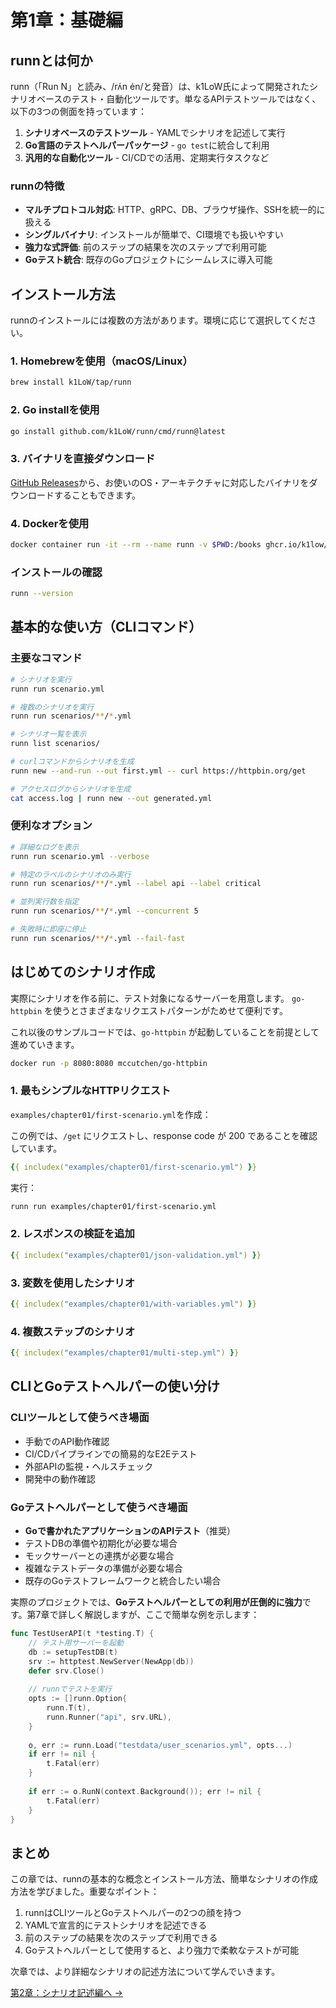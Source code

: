 # 第1章：基礎編

## runnとは何か

runn（「Run N」と読み、/rʌ́n én/と発音）は、k1LoW氏によって開発されたシナリオベースのテスト・自動化ツールです。単なるAPIテストツールではなく、以下の3つの側面を持っています：

1. **シナリオベースのテストツール** - YAMLでシナリオを記述して実行
2. **Go言語のテストヘルパーパッケージ** - `go test`に統合して利用
3. **汎用的な自動化ツール** - CI/CDでの活用、定期実行タスクなど

### runnの特徴

- **マルチプロトコル対応**: HTTP、gRPC、DB、ブラウザ操作、SSHを統一的に扱える
- **シングルバイナリ**: インストールが簡単で、CI環境でも扱いやすい
- **強力な式評価**: 前のステップの結果を次のステップで利用可能
- **Goテスト統合**: 既存のGoプロジェクトにシームレスに導入可能

## インストール方法

runnのインストールには複数の方法があります。環境に応じて選択してください。

### 1. Homebrewを使用（macOS/Linux）

```bash
brew install k1LoW/tap/runn
```

### 2. Go installを使用

```bash
go install github.com/k1LoW/runn/cmd/runn@latest
```

### 3. バイナリを直接ダウンロード

[GitHub Releases](https://github.com/k1LoW/runn/releases)から、お使いのOS・アーキテクチャに対応したバイナリをダウンロードすることもできます。

### 4. Dockerを使用

```bash
docker container run -it --rm --name runn -v $PWD:/books ghcr.io/k1low/runn:latest list /books/*.yml
```

### インストールの確認

```bash
runn --version
```

## 基本的な使い方（CLIコマンド）

### 主要なコマンド

```bash
# シナリオを実行
runn run scenario.yml

# 複数のシナリオを実行
runn run scenarios/**/*.yml

# シナリオ一覧を表示
runn list scenarios/

# curlコマンドからシナリオを生成
runn new --and-run --out first.yml -- curl https://httpbin.org/get

# アクセスログからシナリオを生成
cat access.log | runn new --out generated.yml
```

### 便利なオプション

```bash
# 詳細なログを表示
runn run scenario.yml --verbose

# 特定のラベルのシナリオのみ実行
runn run scenarios/**/*.yml --label api --label critical

# 並列実行数を指定
runn run scenarios/**/*.yml --concurrent 5

# 失敗時に即座に停止
runn run scenarios/**/*.yml --fail-fast
```

## はじめてのシナリオ作成

実際にシナリオを作る前に、テスト対象になるサーバーを用意します。
`go-httpbin` を使うとさまざまなリクエストパターンがためせて便利です。

これ以後のサンプルコードでは、`go-httpbin` が起動していることを前提として進めていきます。

```bash
docker run -p 8080:8080 mccutchen/go-httpbin
```

### 1. 最もシンプルなHTTPリクエスト

`examples/chapter01/first-scenario.yml`を作成：

この例では、`/get` にリクエストし、response code が 200 であることを確認しています。

```yaml
{{ includex("examples/chapter01/first-scenario.yml") }}
```

実行：

```bash
runn run examples/chapter01/first-scenario.yml
```

### 2. レスポンスの検証を追加

```yaml
{{ includex("examples/chapter01/json-validation.yml") }}
```

### 3. 変数を使用したシナリオ

```yaml
{{ includex("examples/chapter01/with-variables.yml") }}
```

### 4. 複数ステップのシナリオ

```yaml
{{ includex("examples/chapter01/multi-step.yml") }}
```

## CLIとGoテストヘルパーの使い分け

### CLIツールとして使うべき場面

- 手動でのAPI動作確認
- CI/CDパイプラインでの簡易的なE2Eテスト
- 外部APIの監視・ヘルスチェック
- 開発中の動作確認

### Goテストヘルパーとして使うべき場面

- **Goで書かれたアプリケーションのAPIテスト**（推奨）
- テストDBの準備や初期化が必要な場合
- モックサーバーとの連携が必要な場合
- 複雑なテストデータの準備が必要な場合
- 既存のGoテストフレームワークと統合したい場合

実際のプロジェクトでは、**Goテストヘルパーとしての利用が圧倒的に強力**です。第7章で詳しく解説しますが、ここで簡単な例を示します：

```go
func TestUserAPI(t *testing.T) {
    // テスト用サーバーを起動
    db := setupTestDB(t)
    srv := httptest.NewServer(NewApp(db))
    defer srv.Close()
    
    // runnでテストを実行
    opts := []runn.Option{
        runn.T(t),
        runn.Runner("api", srv.URL),
    }
    
    o, err := runn.Load("testdata/user_scenarios.yml", opts...)
    if err != nil {
        t.Fatal(err)
    }
    
    if err := o.RunN(context.Background()); err != nil {
        t.Fatal(err)
    }
}
```

## まとめ

この章では、runnの基本的な概念とインストール方法、簡単なシナリオの作成方法を学びました。重要なポイント：

1. runnはCLIツールとGoテストヘルパーの2つの顔を持つ
2. YAMLで宣言的にテストシナリオを記述できる
3. 前のステップの結果を次のステップで利用できる
4. Goテストヘルパーとして使用すると、より強力で柔軟なテストが可能

次章では、より詳細なシナリオの記述方法について学んでいきます。

[第2章：シナリオ記述編へ →](chapter02.md)